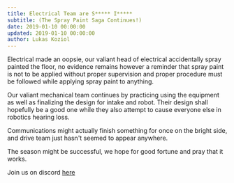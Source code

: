 ```yaml
---
title: Electrical Team are S***** I*****
subtitle: (The Spray Paint Saga Continues!)
date: 2019-01-10 00:00:00
updated: 2019-01-10 00:00:00
author: Lukas Koziol
---
```

Electrical made an oopsie, our valiant head of electrical accidentally spray painted the floor, no evidence remains however a reminder that spray paint is not to be applied without proper supervision and proper procedure must be followed while applying spray paint to anything.

Our valiant mechanical team continues by practicing using the equipment as well as finalizing the design for intake and robot. Their design shall hopefully be a good one while they also attempt to cause everyone else in robotics hearing loss.

Communications might actually finish something for once on the bright side, and drive team just hasn't seemed to appear anywhere.

The season might be successful, we hope for good fortune and pray that it works.



Join us on discord <a href="https://discordapp.com/invite/RshDdxa">here</a>
